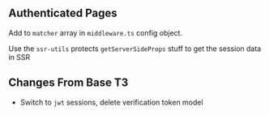 ## Authenticated Pages

Add to `matcher` array in `middleware.ts` config object.

Use the `ssr-utils` protects `getServerSideProps` stuff to get the session data in SSR

## Changes From Base T3

- Switch to `jwt` sessions, delete verification token model
